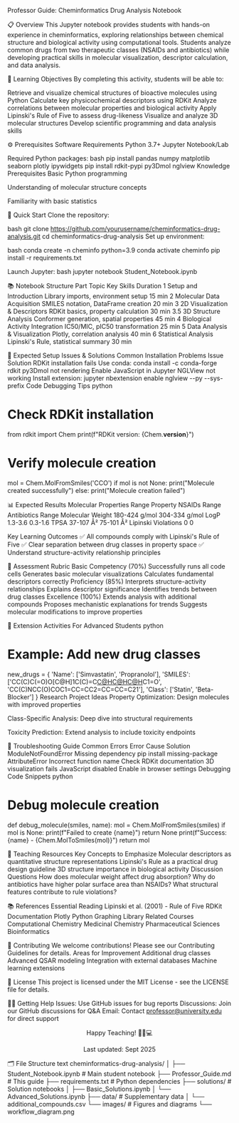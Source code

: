 Professor Guide: Cheminformatics Drug Analysis Notebook

📋 Overview
This Jupyter notebook provides students with hands-on experience in cheminformatics, exploring relationships between chemical structure and biological activity using computational tools. Students analyze common drugs from two therapeutic classes (NSAIDs and antibiotics) while developing practical skills in molecular visualization, descriptor calculation, and data analysis.

🎯 Learning Objectives
By completing this activity, students will be able to:

Retrieve and visualize chemical structures of bioactive molecules using Python
Calculate key physicochemical descriptors using RDKit
Analyze correlations between molecular properties and biological activity
Apply Lipinski's Rule of Five to assess drug-likeness
Visualize and analyze 3D molecular structures
Develop scientific programming and data analysis skills

⚙️ Prerequisites
Software Requirements
Python 3.7+
Jupyter Notebook/Lab

Required Python packages:
bash
pip install pandas numpy matplotlib seaborn plotly ipywidgets
pip install rdkit-pypi py3Dmol nglview
Knowledge Prerequisites
Basic Python programming

Understanding of molecular structure concepts

Familiarity with basic statistics

🚀 Quick Start
Clone the repository:

bash
git clone https://github.com/yourusername/cheminformatics-drug-analysis.git
cd cheminformatics-drug-analysis
Set up environment:

bash
conda create -n cheminfo python=3.9
conda activate cheminfo
pip install -r requirements.txt

Launch Jupyter:
bash
jupyter notebook Student_Notebook.ipynb

📚 Notebook Structure
Part	Topic	Key Skills	Duration
1	Setup and Introduction	Library imports, environment setup	15 min
2	Molecular Data Acquisition	SMILES notation, DataFrame creation	20 min
3	2D Visualization & Descriptors	RDKit basics, property calculation	30 min
3.5	3D Structure Analysis	Conformer generation, spatial properties	45 min
4	Biological Activity Integration	IC50/MIC, pIC50 transformation	25 min
5	Data Analysis & Visualization	Plotly, correlation analysis	40 min
6	Statistical Analysis	Lipinski's Rule, statistical summary	30 min

🔧 Expected Setup Issues & Solutions
Common Installation Problems
Issue	Solution
RDKit installation fails	Use conda: conda install -c conda-forge rdkit
py3Dmol not rendering	Enable JavaScript in Jupyter
NGLView not working	Install extension: jupyter nbextension enable nglview --py --sys-prefix
Code Debugging Tips
python
# Check RDKit installation
from rdkit import Chem
print(f"RDKit version: {Chem.__version__}")

# Verify molecule creation
mol = Chem.MolFromSmiles('CCO')
if mol is not None:
    print("Molecule created successfully")
else:
    print("Molecule creation failed")

📊 Expected Results
Molecular Properties Range
Property	NSAIDs Range	Antibiotics Range
Molecular Weight	180-424 g/mol	304-334 g/mol
LogP	1.3-3.6	0.3-1.6
TPSA	37-107 Å²	75-101 Å²
Lipinski Violations	0	0

Key Learning Outcomes
✅ All compounds comply with Lipinski's Rule of Five
✅ Clear separation between drug classes in property space
✅ Understand structure-activity relationship principles

🧪 Assessment Rubric
Basic Competency (70%)
Successfully runs all code cells
Generates basic molecular visualizations
Calculates fundamental descriptors correctly
Proficiency (85%)
Interprets structure-activity relationships
Explains descriptor significance
Identifies trends between drug classes
Excellence (100%)
Extends analysis with additional compounds
Proposes mechanistic explanations for trends
Suggests molecular modifications to improve properties

🔬 Extension Activities
For Advanced Students
python
# Example: Add new drug classes
new_drugs = {
    'Name': ['Simvastatin', 'Propranolol'],
    'SMILES': ['CC(C)C(=O)O[C@H]1C(C)=C[C@H](C)[C@H](C)[C@H](O[C@@H]2O[C@H](C)[C@@H](O)[C@H](N)[C@@H]2O)C1=O', 'CC(C)NCC(O)COC1=CC=CC2=CC=CC=C21'],
    'Class': ['Statin', 'Beta-Blocker']
}
Research Project Ideas
Property Optimization: Design molecules with improved properties

Class-Specific Analysis: Deep dive into structural requirements

Toxicity Prediction: Extend analysis to include toxicity endpoints

🐛 Troubleshooting Guide
Common Errors
Error	Cause	Solution
ModuleNotFoundError	Missing dependency	pip install missing-package
AttributeError	Incorrect function name	Check RDKit documentation
3D visualization fails	JavaScript disabled	Enable in browser settings
Debugging Code Snippets
python
# Debug molecule creation
def debug_molecule(smiles, name):
    mol = Chem.MolFromSmiles(smiles)
    if mol is None:
        print(f"Failed to create {name}")
        return None
    print(f"Success: {name} - {Chem.MolToSmiles(mol)}")
    return mol

📖 Teaching Resources
Key Concepts to Emphasize
Molecular descriptors as quantitative structure representations
Lipinski's Rule as a practical drug design guideline
3D structure importance in biological activity
Discussion Questions
How does molecular weight affect drug absorption?
Why do antibiotics have higher polar surface area than NSAIDs?
What structural features contribute to rule violations?

📚 References
Essential Reading
Lipinski et al. (2001) - Rule of Five
RDKit Documentation
Plotly Python Graphing Library
Related Courses
Computational Chemistry
Medicinal Chemistry
Pharmaceutical Sciences
Bioinformatics

🤝 Contributing
We welcome contributions! Please see our Contributing Guidelines for details.
Areas for Improvement
Additional drug classes
Advanced QSAR modeling
Integration with external databases
Machine learning extensions

📄 License
This project is licensed under the MIT License - see the LICENSE file for details.

🙋‍♂️ Getting Help
Issues: Use GitHub issues for bug reports
Discussions: Join our GitHub discussions for Q&A
Email: Contact professor@university.edu for direct support
<div align="center">
Happy Teaching! 🧪🔬💻

Last updated: Sept 2025

</div>
🗂️ File Structure
text
cheminformatics-drug-analysis/
│
├── Student_Notebook.ipynb          # Main student notebook
├── Professor_Guide.md              # This guide
├── requirements.txt                # Python dependencies
├── solutions/                      # Solution notebooks
│   ├── Basic_Solutions.ipynb
│   └── Advanced_Solutions.ipynb
├── data/                          # Supplementary data
│   └── additional_compounds.csv
└── images/                        # Figures and diagrams
    └── workflow_diagram.png
